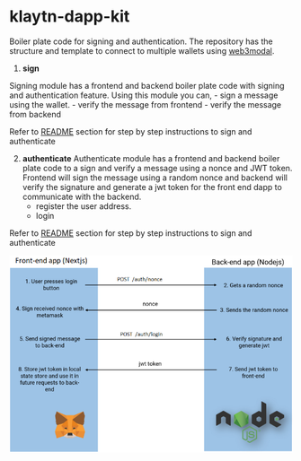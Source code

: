 # klaytn-dapp-kit

Boiler plate code for signing and authentication. The repository has the structure and template to connect to multiple wallets using [web3modal](https://github.com/Yeonju-Kim/web3modal). 
  
1. **sign** 

Signing module has a frontend and backend boiler plate code with signing and authentication feature. Using this module you can, 
    - sign a message using the wallet.
	- verify the message from frontend
	- verify the message from backend

Refer to [README](sign/README.md) section for step by step instructions to sign and authenticate

2. **authenticate**
Authenticate module has a frontend and backend boiler plate code to a sign and verify a message using a nonce and JWT token. Frontend will sign the message using a random nonce and backend will verify the signature and generate a jwt token for the front end dapp to communicate with the backend. 
	- register the user address.
	- login 

Refer to [README](authenticate/README.md) section for step by step instructions to sign and authenticate

![Authentication Flow](https://github.com/klaytn/klaytn-dapp-kit/blob/dev/authenticate/docs/authentication_flow.png?raw=true)


	